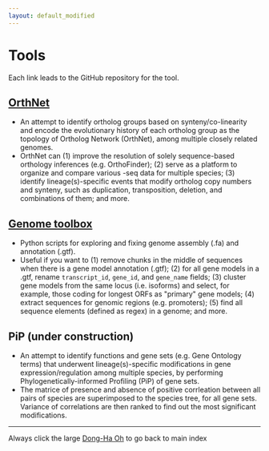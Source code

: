 ```yaml
---
layout: default_modified
---
```


# Tools

Each link leads to the GitHub repository for the tool.

## [OrthNet](https://github.com/ohdongha/OrthNet)
- An attempt to identify ortholog groups based on synteny/co-linearity and encode the evolutionary history of each ortholog group as the topology of Ortholog Network (OrthNet), among multiple closely related genomes. 
- OrthNet can (1) improve the resolution of solely sequence-based orthology inferences (e.g. OrthoFinder); (2) serve as a platform to organize and compare various -seq data for multiple species; (3) identify lineage(s)-specific events that modify ortholog copy numbers and synteny, such as duplication, transposition, deletion, and combinations of them; and more.
 
## [Genome toolbox](https://github.com/ohdongha/Genome-Toolbox)
- Python scripts for exploring and fixing genome assembly (.fa) and annotation (.gtf).
- Useful if you want to (1) remove chunks in the middle of sequences when there is a gene model annotation (.gtf); (2) for all gene models in a .gtf, rename `transcript_id`, `gene_id`, and `gene_name` fields; (3) cluster gene models from the same locus (i.e. isoforms) and select, for example, those coding for longest ORFs as "primary" gene models; (4) extract sequences for genomic regions (e.g. promoters); (5) find all sequence elements (defined as regex) in a genome; and more.
  
## PiP (under construction)
- An attempt to identify functions and gene sets (e.g. Gene Ontology terms) that underwent lineage(s)-specific modifications in gene expression/regulation among multiple species, by performing Phylogenetically-informed Profiling (PiP) of gene sets. 
- The matrice of presence and absence of positive corrleation between all pairs of species are superimposed to the species tree, for all gene sets. Variance of correlations are then ranked to find out the most significant modifications.
 
___
Always click the large [Dong-Ha Oh](index.md) to go back to main index
